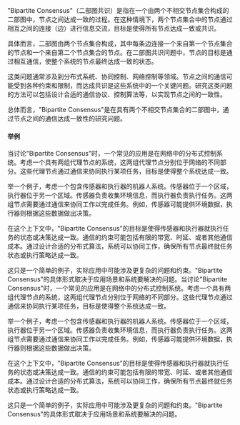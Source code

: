 "Bipartite Consensus"（二部图共识）是指在一个由两个不相交节点集合构成的二部图中，节点之间达成一致的过程。在这种情境下，两个节点集合中的节点通过相互之间的连接（边）进行信息交流，目标是使得所有节点达成一致或共识。

具体而言，二部图由两个节点集合构成，其中每条边连接一个来自第一个节点集合的节点和一个来自第二个节点集合的节点。在二部图共识问题中，节点的目标是通过相互通信，使整个系统的节点最终达成一致的状态。

这类问题通常涉及到分布式系统、协同控制、网络控制等领域。节点之间的通信可能受到各种约束和限制，而达成共识是这些系统中的一个关键问题。研究这类问题的方法可以包括设计合适的通信协议、控制算法等，以实现节点之间的一致性。

总体而言，"Bipartite Consensus"是在具有两个不相交节点集合的二部图中，通过节点之间的通信达成一致性的研究问题。

#### 举例

当讨论"Bipartite Consensus"时，一个常见的应用是在网络中的分布式控制系统。考虑一个具有两组代理节点的系统，这两组代理节点分别位于网络的不同部分。这些代理节点通过通信来协同执行某项任务，目标是使得整个系统达成一致。

举一个例子，考虑一个包含传感器和执行器的机器人系统。传感器位于一个区域，执行器位于另一个区域。传感器负责收集环境信息，而执行器负责执行任务。这两组节点需要通过通信来协同工作以完成任务。例如，传感器可能提供环境数据，执行器则根据这些数据做出决策。

在这个上下文中，"Bipartite Consensus"的目标是使得传感器和执行器就执行任务的状态或决策达成一致。通信的约束可能包括有限的带宽、时延、或者其他通信成本。通过设计合适的分布式算法，系统可以协同工作，确保所有节点最终就任务状态或执行策略达成一致。

这只是一个简单的例子，实际应用中可能涉及更复杂的问题和约束。"Bipartite Consensus"的具体形式取决于应用场景和系统要解决的问题。当讨论"Bipartite Consensus"时，一个常见的应用是在网络中的分布式控制系统。考虑一个具有两组代理节点的系统，这两组代理节点分别位于网络的不同部分。这些代理节点通过通信来协同执行某项任务，目标是使得整个系统达成一致。

举一个例子，考虑一个包含传感器和执行器的机器人系统。传感器位于一个区域，执行器位于另一个区域。传感器负责收集环境信息，而执行器负责执行任务。这两组节点需要通过通信来协同工作以完成任务。例如，传感器可能提供环境数据，执行器则根据这些数据做出决策。

在这个上下文中，"Bipartite Consensus"的目标是使得传感器和执行器就执行任务的状态或决策达成一致。通信的约束可能包括有限的带宽、时延、或者其他通信成本。通过设计合适的分布式算法，系统可以协同工作，确保所有节点最终就任务状态或执行策略达成一致。

这只是一个简单的例子，实际应用中可能涉及更复杂的问题和约束。"Bipartite Consensus"的具体形式取决于应用场景和系统要解决的问题。